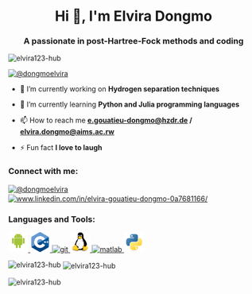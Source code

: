 <h1 align="center">Hi 👋, I'm Elvira Dongmo</h1>
<h3 align="center">A passionate in post-Hartree-Fock methods and coding</h3>

<p align="left"> <img src="https://komarev.com/ghpvc/?username=elvira123-hub&label=Profile%20views&color=0e75b6&style=flat" alt="elvira123-hub" /> </p>

<p align="left"> <a href="https://twitter.com/@dongmoelvira" target="blank"><img src="https://img.shields.io/twitter/follow/@dongmoelvira?logo=twitter&style=for-the-badge" alt="@dongmoelvira" /></a> </p>

- 🔭 I’m currently working on **Hydrogen separation techniques**

- 🌱 I’m currently learning **Python and Julia programming languages**

- 📫 How to reach me **e.gouatieu-dongmo@hzdr.de / elvira.dongmo@aims.ac.rw**

- ⚡ Fun fact **I love to laugh**

<h3 align="left">Connect with me:</h3>
<p align="left">
<a href="https://twitter.com/@dongmoelvira" target="blank"><img align="center" src="https://raw.githubusercontent.com/rahuldkjain/github-profile-readme-generator/master/src/images/icons/Social/twitter.svg" alt="@dongmoelvira" height="30" width="40" /></a>
<a href="https://linkedin.com/in/www.linkedin.com/in/elvira-gouatieu-dongmo-0a7681166/" target="blank"><img align="center" src="https://raw.githubusercontent.com/rahuldkjain/github-profile-readme-generator/master/src/images/icons/Social/linked-in-alt.svg" alt="www.linkedin.com/in/elvira-gouatieu-dongmo-0a7681166/" height="30" width="40" /></a>
</p>

<h3 align="left">Languages and Tools:</h3>
<p align="left"> <a href="https://developer.android.com" target="_blank" rel="noreferrer"> <img src="https://raw.githubusercontent.com/devicons/devicon/master/icons/android/android-original-wordmark.svg" alt="android" width="40" height="40"/> </a> <a href="https://www.w3schools.com/cpp/" target="_blank" rel="noreferrer"> <img src="https://raw.githubusercontent.com/devicons/devicon/master/icons/cplusplus/cplusplus-original.svg" alt="cplusplus" width="40" height="40"/> </a> <a href="https://git-scm.com/" target="_blank" rel="noreferrer"> <img src="https://www.vectorlogo.zone/logos/git-scm/git-scm-icon.svg" alt="git" width="40" height="40"/> </a> <a href="https://www.linux.org/" target="_blank" rel="noreferrer"> <img src="https://raw.githubusercontent.com/devicons/devicon/master/icons/linux/linux-original.svg" alt="linux" width="40" height="40"/> </a> <a href="https://www.mathworks.com/" target="_blank" rel="noreferrer"> <img src="https://upload.wikimedia.org/wikipedia/commons/2/21/Matlab_Logo.png" alt="matlab" width="40" height="40"/> </a> <a href="https://www.python.org" target="_blank" rel="noreferrer"> <img src="https://raw.githubusercontent.com/devicons/devicon/master/icons/python/python-original.svg" alt="python" width="40" height="40"/> </a> </p>

<p><img align="left" src="https://github-readme-stats.vercel.app/api/top-langs?username=elvira123-hub&show_icons=true&locale=en&layout=compact" alt="elvira123-hub" /></p>

<p>&nbsp;<img align="center" src="https://github-readme-stats.vercel.app/api?username=elvira123-hub&show_icons=true&locale=en" alt="elvira123-hub" /></p>

<p><img align="center" src="https://github-readme-streak-stats.herokuapp.com/?user=elvira123-hub&" alt="elvira123-hub" /></p>
